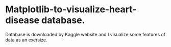 # Matplotlib-to-visualize-heart-disease database. 

Database is downloaded by Kaggle website and I visualize some features of data as an exersize.
